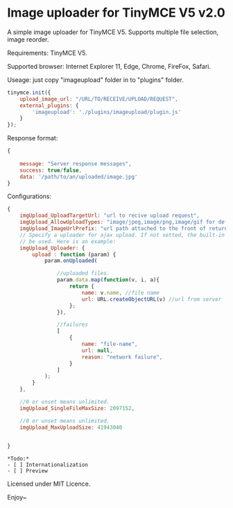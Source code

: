 # Image uploader for TinyMCE V5 v2.0

A simple image uploader for TinyMCE V5. Supports multiple file selection, image reorder.

Requirements: TinyMCE V5.

Supported browser: Internet Explorer 11, Edge, Chrome, FireFox, Safari.

Useage: just copy "imageupload" folder in to "plugins" folder.

```javascript
tinymce.init({
    upload_image_url: "/URL/TO/RECEIVE/UPLOAD/REQUEST",
    external_plugins: {
        'imageupload': './plugins/imageupload/plugin.js'
    }
});
```

Response format:
```javascript
{
	
	message: "Server response messages",
	success: true/false,
	data: '/path/to/an/uploaded/image.jpg'
}
```

Configurations:
```javascript
{
	imgUpload_UploadTargetUrl: "url to recive upload request",
	imgUpload_AllowUploadTypes: "image/jpeg,image/png,image/gif for default.",
	imgUpload_ImageUrlPrefix: "url path attached to the front of returned url path",
	// Specify a uploader for ajax upload. If not setted, the built-in ajax uploader will
	// be used. Here is an example:
	imgUpload_Uploader: { 
		upload : function (param) {
			param.onUploaded(

				//uploaded files.
				param.data.map(function(v, i, a){
					return {
						name: v.name, //file name
						url: URL.createObjectURL(v) //url from server
					};
				}),

				//failures
				[
					{
						name: "file-name",
						url: null,
						reason: "network failure",
					}
				]
			);
		}
	},

	//0 or unset means unlimited.
	imgUpload_SingleFileMaxSize: 2097152,

	//0 or unset means unlimited.
	imgUpload_MaxUploadSize: 41943040

	
}
```


	*Todo:*
	- [ ] Internationalization
	- [ ] Preview


Licensed under MIT Licence.

Enjoy~
